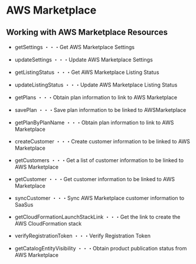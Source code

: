 # AWS Marketplace

## Working with AWS Marketplace Resources

- getSettings ・・・Get AWS Marketplace Settings
- updateSettings ・・・Update AWS Marketplace Settings

- getListingStatus ・・・Get AWS Marketplace Listing Status
- updateListingStatus ・・・Update AWS Marketplace Listing Status

- getPlans ・・・Obtain plan information to link to AWS Marketplace
- savePlan ・・・Save plan information to be linked to AWSMarketplace
- getPlanByPlanName ・・・Obtain plan information to link to AWS Marketplace

- createCustomer ・・・Create customer information to be linked to AWS Marketplace
- getCustomers ・・・Get a list of customer information to be linked to AWS Marketplace
- getCustomer ・・・Get customer information to be linked to AWS Marketplace
- syncCustomer ・・・Sync AWS Marketplace customer information to SaaSus

- getCloudFormationLaunchStackLink ・・・Get the link to create the AWS CloudFormation stack

- verifyRegistrationToken ・・・Verify Registration Token

- getCatalogEntityVisibility ・・・Obtain product publication status from AWS Marketplace
